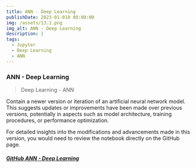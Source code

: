 ```yaml
---
title: ANN - Deep Learning
publishDate: 2023-01-010 00:00:00
img: /assets/13.1.png
img_alt: ANN - Deep Learning
description: |
tags:
  - Jupyter 
  - Deep Learning 
  - ANN 
---
```

### ANN - Deep Learning
> Deep Learning - ANN  

Contain a newer version or iteration of an artificial neural network model. This suggests updates or improvements have been made over previous versions, potentially in aspects such as model architecture, training procedures, or performance optimization.

For detailed insights into the modifications and advancements made in this version, you would need to review the notebook directly on the GitHub page.


##### <a href="https://github.com/Ivo196/8.1-Artificial-Neural-Networks-ANN--Deep-Learning" target="_blank">GitHub ANN - Deep Learning</a>

